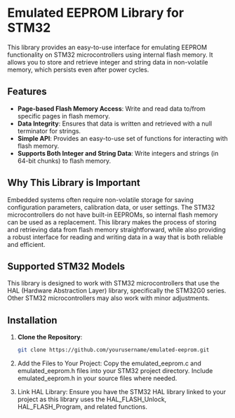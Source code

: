 # Emulated EEPROM Library for STM32

This library provides an easy-to-use interface for emulating EEPROM functionality on STM32 microcontrollers using internal flash memory. It allows you to store and retrieve integer and string data in non-volatile memory, which persists even after power cycles.

## Features
- **Page-based Flash Memory Access**: Write and read data to/from specific pages in flash memory.
- **Data Integrity**: Ensures that data is written and retrieved with a null terminator for strings.
- **Simple API**: Provides an easy-to-use set of functions for interacting with flash memory.
- **Supports Both Integer and String Data**: Write integers and strings (in 64-bit chunks) to flash memory.

## Why This Library is Important
Embedded systems often require non-volatile storage for saving configuration parameters, calibration data, or user settings. The STM32 microcontrollers do not have built-in EEPROMs, so internal flash memory can be used as a replacement. This library makes the process of storing and retrieving data from flash memory straightforward, while also providing a robust interface for reading and writing data in a way that is both reliable and efficient.

## Supported STM32 Models
This library is designed to work with STM32 microcontrollers that use the HAL (Hardware Abstraction Layer) library, specifically the STM32G0 series. Other STM32 microcontrollers may also work with minor adjustments.

## Installation
1. **Clone the Repository**:
   ```bash
   git clone https://github.com/yourusername/emulated-eeprom.git
2. Add the Files to Your Project: Copy the emulated_eeprom.c and emulated_eeprom.h files into your STM32 project directory. Include emulated_eeprom.h in your source files where needed.

3. Link HAL Library: Ensure you have the STM32 HAL library linked to your project as this library uses the HAL_FLASH_Unlock, HAL_FLASH_Program, and related functions.
